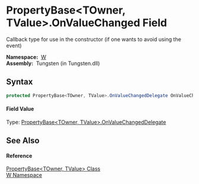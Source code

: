 PropertyBase&lt;TOwner, TValue>.OnValueChanged Field
====================================================
   Callback type for use in the constructor (if one wants to avoid using the event)

  **Namespace:**  [W][1]  
  **Assembly:**  Tungsten (in Tungsten.dll)

Syntax
------

```csharp
protected PropertyBase<TOwner, TValue>.OnValueChangedDelegate OnValueChanged
```

#### Field Value
Type: [PropertyBase&lt;TOwner, TValue>.OnValueChangedDelegate][2]

See Also
--------

#### Reference
[PropertyBase&lt;TOwner, TValue> Class][3]  
[W Namespace][1]  

[1]: ../README.md
[2]: ../PropertyBase_2_OnValueChangedDelegate/README.md
[3]: README.md